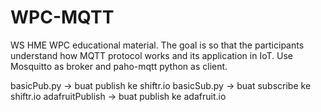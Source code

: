 # WPC-MQTT
WS HME WPC educational material. The goal is so that the participants understand how MQTT protocol works and its application in IoT. Use Mosquitto as broker and paho-mqtt python as client.

basicPub.py -> buat publish ke shiftr.io
basicSub.py -> buat subscribe ke shiftr.io
adafruitPublish -> buat publish ke adafruit.io 
